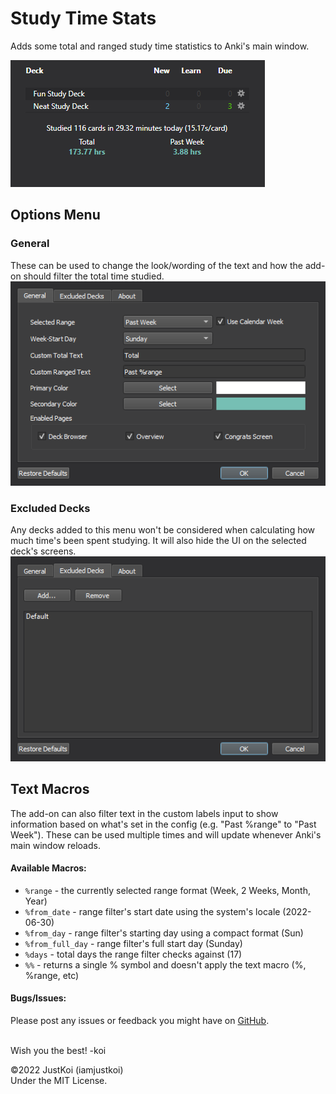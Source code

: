 # Study Time Stats
Adds some total and ranged study time statistics to Anki's main window.  

![Main UI](./github/main_ui.png)

## Options Menu  
### General
These can be used to change the look/wording of the text and how the add-on should filter the total time studied.  
![General Options Window](./github/options_general.png)  

### Excluded Decks
Any decks added to this menu won't be considered when calculating how much time's been spent studying. It will also hide the UI on the selected deck's screens.  
![Excluded Options Window](./github/options_excluded.png)  

## Text Macros
The add-on can also filter text in the custom labels input to show information based on what's set in the config (e.g. "Past %range" to "Past Week"). These can be used multiple times and will update whenever Anki's main window reloads.

#### Available Macros:
+ `%range` - the currently selected range format (Week, 2 Weeks, Month, Year)
+ `%from_date` - range filter's start date using the system's locale (2022-06-30)
+ `%from_day` - range filter's starting day using a compact format (Sun)
+ `%from_full_day` - range filter's full start day (Sunday)
+ `%days` - total days the range filter checks against (17)
+ `%%` - returns a single % symbol and doesn't apply the text macro (%, %range, etc)

#### Bugs/Issues:
Please post any issues or feedback you might have on [GitHub](https://github.com/iamjustkoi/StudyTimeStats/issues).
<br></br>  

Wish you the best! -koi

©2022 JustKoi (iamjustkoi)  
Under the MIT License.  
